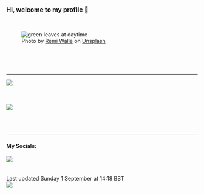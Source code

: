 <h3>Hi, welcome to my profile 👋</h3>

<br />
<figure>
  <img
    src="https://images.unsplash.com/photo-1461230185679-aad82a673415?crop=entropy&cs=tinysrgb&fit=max&fm=jpg&ixid=M3wyNzQ3MDB8MHwxfHJhbmRvbXx8fHx8fHx8fDE3MjUxOTM1OTl8&ixlib=rb-4.0.3&q=80&w=1080&auto=format"
    alt="green leaves at daytime" 
  />
  <figcaption>Photo by <a
    href="https://unsplash.com/@walre037?utm_source=Profile%20readme&utm_medium=referral">Rémi Walle</a> on <a
    href="https://unsplash.com/?utm_source=Profile%20readme&utm_medium=referral">Unsplash</a></figcaption>
</figure>




  <br /><br /><br />

<hr />
<img
  src="https://github-readme-stats.vercel.app/api?username=shanelucy&show_icons=true&theme=calm"
/>
<br /><br /><br />

<img 
  src="https://github-readme-stats.vercel.app/api/top-langs/?username=shanelucy&theme=calm"
/>
<br /><br /><br /><br />
<hr />
<h4>My Socials:</h4>
<a href="https://uk.linkedin.com/in/shane-lucy-4735b616a">
  <img
    src="https://img.shields.io/badge/linkedin%20-%230077B5.svg?&style=for-the-badge&logo=linkedin&logoColor=white"
  />
</a>
<br /><br /><br />
Last updated Sunday 1 September at 14:18 BST
<br />
<img
  src="https://github.com/ShaneLucy/ShaneLucy/workflows/README%20build/badge.svg"
/>
